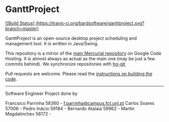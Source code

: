 GanttProject
============
[![Build Status] (https://travis-ci.org/bardsoftware/ganttproject.svg?branch=master)](https://travis-ci.org/bardsoftware/ganttproject)

GanttProject is an open-source desktop project scheduling and management tool. It is written in Java/Swing.

This repository is a mirror of the [main Mercurial repository](https://code.google.com/p/ganttproject/source/browse/) on Google Code Hosting. It is almost always as actual as the main one (may be just a few commits behind). We synchronize repositories with [hg-git](http://hg-git.github.io/)

Pull requests are welcome. Please read the [instructions on building the code](https://code.google.com/p/ganttproject/wiki/BuildingGanttProject).



--------------------------------------------------

Software Engineer Project done by

Francsico Parrinha 58360 - f.parrinha@campus.fct.unl.pt
Carlos Soares 57006 - 
Pedro Inácio 59184 -
Bernardo Atalaia 59962 -
Martin Magdalinchev 58172 -
